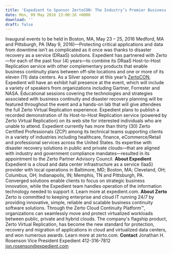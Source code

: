 ```yaml
---
title: 'Expedient to Sponsor ZertoCON: The Industry’s Premier Business Continuity Conference, Joins Zerto Partner Advisory Council'
date: Mon, 09 May 2016 13:00:16 +0000
download: ''
draft: false
---
```


Inaugural events to be held in Boston, MA, May 23 – 25, 2016 Medford, MA and Pittsburgh, PA (May 9, 2016)—Protecting critical applications and data from downtime isn’t as complicated as it once was thanks to disaster recovery as a service (DRaaS) solutions. Expedient has partnered with Zerto—for each of the past four (4) years—to combine its DRaaS Host-to-Host Replication service with other complementary products that enable business continuity plans between off-site locations and one or more of its eleven (11) data centers. As a Silver sponsor at this year’s [ZertoCON](http://www.zerto.com/zertocon/), Expedient will have an exhibit hall presence at the event, which will include a variety of speakers from organizations including Gartner, Forrester and NASA. Educational sessions covering the technologies and strategies associated with business continuity and disaster recovery planning will be featured throughout the event and a hands-on lab that will give attendees the full Zerto Virtual Replication experience. Expedient plans to publish a recorded demonstration of its Host-to-Host Replication service (powered by Zerto Virtual Replication) on its web site for interested individuals who are unable to attend. Expedient currently has more than thirty (30) Zerto Certified Professionals (ZCP) among its technical teams supporting clients in a variety of industries including healthcare, finance, eCommerce/Retail and professional services across the United States. Its expertise with disaster recovery solutions in public and private clouds—that are aligned with industry and government compliance mandates—resulted in its appointment to the Zerto Partner Advisory Council. **About Expedient** Expedient is a cloud and data center infrastructure as a service (IaaS) provider with local operations in Baltimore, MD; Boston, MA; Cleveland, OH; Columbus, OH; Indianapolis, IN; Memphis, TN and Pittsburgh, PA. Converged solutions enable clients to focus on strategic business innovation, while the Expedient team handles operation of the information technology needed to support it. Learn more at expedient.com. **About Zerto** Zerto is committed to keeping enterprise and cloud IT running 24/7 by providing innovative, simple, reliable and scalable business continuity software solutions. Through the Zerto Cloud Continuity Platform™, organizations can seamlessly move and protect virtualized workloads between public, private and hybrid clouds. The company's flagship product, Zerto Virtual Replication, has become the new standard for protection, recovery and migration of applications in cloud and virtualized data centers, and won numerous awards. Learn more at zerto.com. **Contact** Jonathan H. Rosenson Vice President Expedient 412-316-7812 jon.rosenson@expedient.com